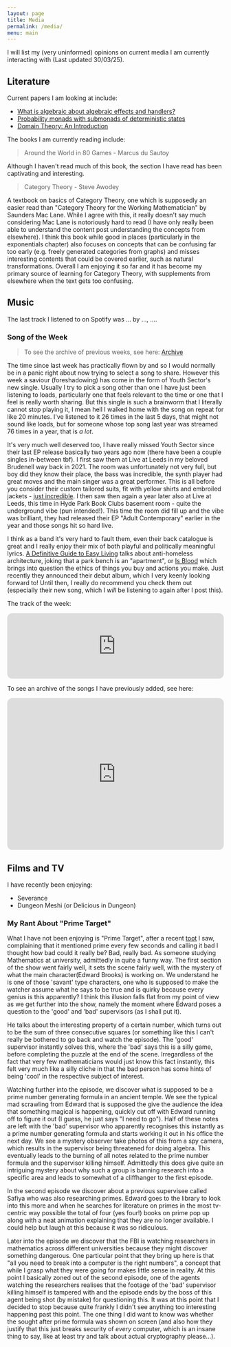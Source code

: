 ```yaml
---
layout: page
title: Media
permalink: /media/
menu: main
---
```


I will list my (very uninformed) opinions on current media I am currently interacting with (Last updated 30/03/25).

## Literature

Current papers I am looking at include:

- [What is algebraic about algebraic effects and handlers?](https://arxiv.org/abs/1807.05923)
- [Probability monads with submonads of deterministic states](https://arxiv.org/abs/2204.07003)
- [Domain Theory: An Introduction](https://arxiv.org/abs/1605.05858)

The books I am currently reading include:

> Around the World in 80 Games - Marcus du Sautoy

Although I haven't read much of this book, the section I have read has been captivating and interesting.

> Category Theory - Steve Awodey

A textbook on basics of Category Theory, one which is supposedly an easier read than "Category Theory for the Working Mathematician" by Saunders Mac Lane. While I agree with this, it really doesn't say much considering Mac Lane is notoriously hard to read (I have only really been able to understand the content post understanding the concepts from elsewhere). I think this book while good in places (particularly in the exponentials chapter) also focuses on concepts that can be confusing far too early (e.g. freely generated categories from graphs) and misses interesting contents that could be covered earlier, such as natural transformations. Overall I am enjoying it so far and it has become my primary source of learning for Category Theory, with supplements from elsewhere when the text gets too confusing.

## Music

<p>
    The last track I listened to on Spotify was
    <span data-nowplaying="TrackLink">...</span>
    by <span data-nowplaying="ArtistsLink">...</span>,
    <span data-nowplaying="TimeSince">...</span>.
</p>
<script src="https://now-playing.akpain.net/script/njuav1quxpqzgp8tyhkfba5on"></script>

### Song of the Week

> To see the archive of previous weeks, see here: [Archive](/media/song-archive)

The time since last week has practically flown by and so I would normally be in a panic right about now trying to select a song to share. However this week a saviour (foreshadowing) has come in the form of Youth Sector's new single. Usually I try to pick a song other than one I have just been listening to loads, particularly one that feels relevant to the time or one that I feel is really worth sharing. But this single is such a brainworm that I literally cannot stop playing it, I mean hell I walked home with the song on repeat for like 20 minutes. I've listened to it 26 times in the last 5 days, that might not sound like loads, but for someone whose top song last year was streamed 76 times in a year, that is *a lot*.

It's very much well deserved too, I have really missed Youth Sector since their last EP release basically two years ago now (there have been a couple singles in-between tbf). I first saw them at Live at Leeds in my beloved Brudenell way back in 2021. The room was unfortunately not very full, but boy did they know their place, the bass was incredible, the synth player had great moves and the main singer was a great performer. This is all before you consider their custom tailored suits, fit with yellow shirts and embroiled jackets - [just incredible](https://images.squarespace-cdn.com/content/v1/5bb4859977b9034f3f47cdac/5fb97da5-f1e8-4e3f-b03f-36f63668c2c0/Youth-Sector---Film-14.jpg). I then saw then again a year later also at Live at Leeds, this time in Hyde Park Book Clubs basement room - quite the underground vibe (pun intended!). This time the room did fill up and the vibe was brilliant, they had released their EP "Adult Contemporary" earlier in the year and those songs hit so hard live.

I think as a band it's very hard to fault them, even their back catalogue is great and I really enjoy their mix of both playful and politically meaningful lyrics. [A Definitive Guide to Easy Living](https://open.spotify.com/track/6ZZdTbemp6zOy5nTR04Tdb?si=3c5d233cc6c14b85) talks about anti-homeless architecture, joking that a park bench is an "apartment", or [Is Blood](https://open.spotify.com/track/0H3BbpclhUbW0r2HaXfB28?si=a8335ebe83414dae) which brings into question the ethics of things you buy and actions you make. Just recently they announced their debut album, which I very keenly looking forward to! Until then, I really do recommend you check them out (especially their new song, which I *will* be listening to again after I post this).

The track of the week:

<iframe style="border-radius:12px" src="https://open.spotify.com/embed/track/1Bw0ADrxOEWobcvCpHUrD2?utm_source=generator" width="100%" height="152" frameBorder="0" allowfullscreen="" allow="autoplay; clipboard-write; encrypted-media; fullscreen; picture-in-picture" loading="lazy"></iframe>

To see an archive of the songs I have previously added, see here:

<iframe style="border-radius:12px" src="https://open.spotify.com/embed/playlist/3fbq2MJ5qVj6IfPwzSaj2F?utm_source=generator&theme=0" width="100%" height="352" frameBorder="0" allowfullscreen="" allow="autoplay; clipboard-write; encrypted-media; fullscreen; picture-in-picture" loading="lazy"></iframe>

## Films and TV

I have recently been enjoying:
- Severance
- Dungeon Meshi (or Delicious in Dungeon)

### My Rant About "Prime Target"

What I have not been enjoying is "Prime Target", after a recent [toot](https://mathstodon.xyz/@bradheintz/113964404406035722) I saw, complaining that it mentioned prime every few seconds and calling it bad I thought how bad could it really be? Bad, really bad. As someone studying Mathematics at university, admittedly in quite a funny way. The first section of the show went fairly well, it sets the scene fairly well, with the mystery of what the main character(Edward Brooks) is working on. We understand he is one of those 'savant' type characters, one who is supposed to make the watcher assume what he says to be true and is quirky because every genius is this apparently? I think this illusion falls flat from my point of view as we get further into the show, namely the moment where Edward poses a question to the 'good' and 'bad' supervisors (as I shall put it).
    
He talks about the interesting property of a certain number, which turns out to be the sum of three consecutive squares (or something like this I can't really be bothered to go back and watch the episode). The 'good' supervisor instantly solves this, where the 'bad' says this is a silly game, before completing the puzzle at the end of the scene. Irregardless of the fact that very few mathematicians would just know this fact instantly, this felt very much like a silly cliche in that the bad person has some hints of being 'cool' in the respective subject of interest.

Watching further into the episode, we discover what is supposed to be a prime number generating formula in an ancient temple. We see the typical mad scrawling from Edward that is supposed the give the audience the idea that something magical is happening, quickly cut off with Edward running off to figure it out (I guess, he just says "I need to go"). Half of these notes are left with the 'bad' supervisor who apparently recognises this instantly as a prime number generating formula and starts working it out in his office the next day. We see a mystery observer take photos of this from a spy camera, which results in the supervisor being threatened for doing algebra. This eventually leads to the burning of all notes related to the prime number formula and the supervisor killing himself. Admittedly this does give quite an intriguing mystery about why such a group is banning research into a specific area and leads to somewhat of a cliffhanger to the first episode.

In the second episode we discover about a previous supervisee called Safiya who was also researching primes. Edward goes to the library to look into this more and when he searches for literature on primes in the most tv-centric way possible the total of four (yes four!) books on prime pop up along with a neat animation explaining that they are no longer available. I could help but laugh at this because it was so ridiculous.

Later into the episode we discover that the FBI is watching researchers in mathematics across different universities because they might discover something dangerous. One particular point that they bring up here is that "all you need to break into a computer is the right numbers", a concept that while I grasp what they were going for makes little sense in reality. At this point I basically zoned out of the second episode, one of the agents watching the researchers realises that the footage of the 'bad' supervisor killing himself is tampered with and the episode ends by the boss of this agent being shot (by mistake) for questioning this. It was at this point that I decided to stop because quite frankly I didn't see anything too interesting happening past this point. The one thing I did want to know was whether the sought after prime formula was shown on screen (and also how they justify that this just breaks security of _every_ computer, which is an insane thing to say, like at least try and talk about actual cryptography please...).
